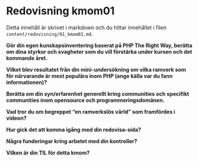 ---
---
Redovisning kmom01
=========================

Detta innehåll är skrivet i markdown och du hittar innehållet i filen `content/redovisning/01_kmom01.md`.

**Gör din egen kunskapsinventering baserat på PHP The Right Way, berätta om dina styrkor och svagheter som du vill förstärka under kursen och det kommande året.**

**Vilket blev resultatet från din mini-undersökning om vilka ramverk som för närvarande är mest populära inom PHP (ange källa var du fann informationen)?**

**Berätta om din syn/erfarenhet generellt kring communities och specifikt communities inom opensource och programmeringsdomänen.**

**Vad tror du om begreppet “en ramverkslös värld” som framfördes i videon?**

**Hur gick det att komma igång med din redovisa-sida?**

**Några funderingar kring arbetet med din kontroller?**

**Vilken är din TIL för detta kmom?**
